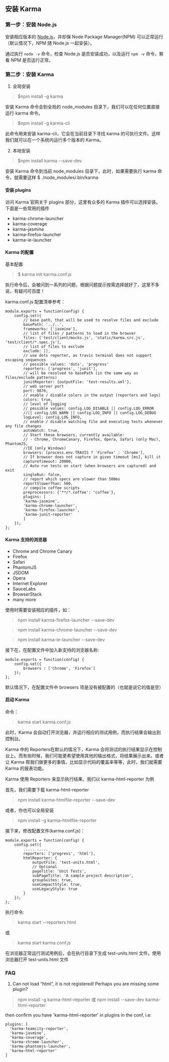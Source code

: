 
## 安装 Karma

### 第一步：安装 Node.js

安装相应版本的 [Node.js](https://nodejs.org/en/)，并却保 Node Package Manager(NPM) 可以正常运行（默认情况下，NPM 随 Node.js 一起安装）。

通过执行 `node -v` 命令，检查 Node.js 是否安装成功，以及运行 `npm -v` 命令，察看 NPM 是否运行正常。


### 第二步：安装 Karma

1. 全局安装

> $npm install -g karma

安装 Karma 命令会到全局的 node_modules 目录下，我们可以在任何位置直接运行 karma 命令。

> $npm install -g karma-cli

此命令用来安装 karma-cli，它会在当前目录下寻找 karma 的可执行文件。这样我们就可以在一个系统内运行多个版本的 Karma。

2. 本地安装

> $npm install karma --save-dev

安装 Karma 命令到当前 node_modules 目录下，此时，如果需要执行 karma 命令，就需要这样 $ ./node_modules/.bin/karma



#### 安装 plugins

访问 Karma 官网关于 plugins 部分，这里有众多的 Karma 插件可以选择安装。下面是一些常用的插件

- karma-chrome-launcher
- karma-coverage
- karma–jasmine
- karma–firefox-launcher
- karma-ie-launcher


#### Karma 的配置

基本配置

>  $ karma init karma.conf.js

执行命令后，会被问到一系列的问题，根据问题提示按需选择就好了，这里不多说，有疑问可百度！


karma.conf.js 配置清单参考：

```
module.exports = function(config) { 
    config.set({ 
        // base path, that will be used to resolve files and exclude 
        basePath: '../..', 
        frameworks: ['jasmine'],
        // list of files / patterns to load in the browser 
        files: ['test/client/mocks.js', 'static/karma.src.js', 'test/client/*.spec.js'], 
        // list of files to exclude 
        exclude: [], 
        // use dots reporter, as travis terminal does not support escaping sequences 
        // possible values: 'dots', 'progress' 
        reporters: ['progress', 'junit'], 
        // will be resolved to basePath (in the same way as files/exclude patterns) 
        junitReporter: {outputFile: 'test-results.xml'}, 
        // web server port 
        port: 9876, 
        // enable / disable colors in the output (reporters and logs) 
        colors: true, 
        // level of logging 
        // possible values: config.LOG_DISABLE || config.LOG_ERROR
        //|| config.LOG_WARN || config.LOG_INFO || config.LOG_DEBUG 
        logLevel: config.LOG_INFO, 
        // enable / disable watching file and executing tests whenever any file changes 
        autoWatch: true, 
        // Start these browsers, currently available: 
        // - Chrome, ChromeCanary, Firefox, Opera, Safari (only Mac), PhantomJS,
        //IE (only Windows) 
        browsers: [process.env.TRAVIS ? 'Firefox' : 'Chrome'], 
        // If browser does not capture in given timeout [ms], kill it 
        captureTimeout: 20000, 
        // Auto run tests on start (when browsers are captured) and exit 
        singleRun: false, 
        // report which specs are slower than 500ms 
        reportSlowerThan: 500, 
        // compile coffee scripts 
        preprocessors: {'**/*.coffee': 'coffee'}, 
        plugins: [
        'karma-jasmine',
        'karma-chrome-launcher', 
        'karma-firefox-launcher',
        'karma-junit-reporter'
        ] 
    });
};
```

#### Karma 支持的浏览器

- Chrome and Chrome Canary
- Firefox
- Safari
- PhantomJS
- JSDOM
- Opera
- Internet Explorer
- SauceLabs
- BrowserStack
- many more

使用时需要安装相应的插件，如：

>  npm install karma-firefox-launcher --save-dev

>  npm install karma-chrome-launcher --save-dev

>  npm install karma-ie-launcher --save-dev

接下在，在配置文件中加入新支持的浏览器名称:

```
module.exports = function(config) { 
    config.set({ 
        browsers : ['Chrome', 'Firefox'] 
    });
};
```
默认情况下，在配置文件中 browsers 项是没有被配置的（也就是说它的值是空）



#### 启动 Karma

命令：

> karma start karma.conf.js

此时，Karma 会自动打开浏览器，并运行相应的测试用例，而执行结果会输出到控制台。


Karma 中的 Reporters在默认的情况下，Karma 会将测试的执行结果显示在控制台上。而有些时候，我们可能更希望使用其他的输出格式，将结果展示出来。或者让 Karma 帮我们做更多的事情，比如显示代码的覆盖率等等，此时，我们就需要 Karma 的报表功能。

Karma 使用 Reporters 来显示执行结果。我们以 karma-html-reporter 为例

首先，我们需要下载 karma-html-reporter

> npm install karma-htmlfile-reporter --save-dev

或者，你也可以全局安装

> npm install -g karma-htmlfile-reporter

接下来，修改配置文件(karma.conf.js)：

```
module.exports = function(config) { 
    config.set({
        ..... ..... 
        reporters: ['progress', 'html'], 
        htmlReporter: { 
            outputFile: 'test-units.html', 
            // Optional 
            pageTitle: 'Unit Tests', 
            subPageTitle: 'A sample project description', 
            groupSuites: true, 
            useCompactStyle: true, 
            useLegacyStyle: true 
        } 
    });
};
```

执行命令:

> karma start --reporters html 

或

> karma start karma.conf.js

在浏览器正常运行测试用例后，会在执行目录下生成 test-units.html 文件。使用浏览器打开 test-units.html 文件


### FAQ

1.  Can not load “html”, it is not registered! Perhaps you are missing some plugin?

> npm install -g karma-html-reporter 或 npm install --save-dev karma-html-reporter

 then confirm you have 'karma-html-reporter' in plugins in the conf, i.e:
 
```
plugins: [
  'karma-teamcity-reporter',
  'karma-jasmine',
  'karma-coverage',
  'karma-chrome-launcher',
  'karma-phantomjs-launcher',
  'karma-html-reporter'
]
```



